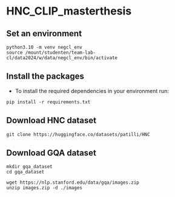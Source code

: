 # HNC_CLIP_masterthesis

## Set an environment
```
python3.10 -m venv negcl_env
source /mount/studenten/team-lab-cl/data2024/w/data/negcl_env/bin/activate
```

## Install the packages
- To install the required dependencies in your environment run: 
```
pip install -r requirements.txt
```

## Download HNC dataset
```
git clone https://huggingface.co/datasets/patilli/HNC
```

## Download GQA dataset
```
mkdir gqa_dataset
cd gqa_dataset

wget https://nlp.stanford.edu/data/gqa/images.zip
unzip images.zip -d ./images
```
